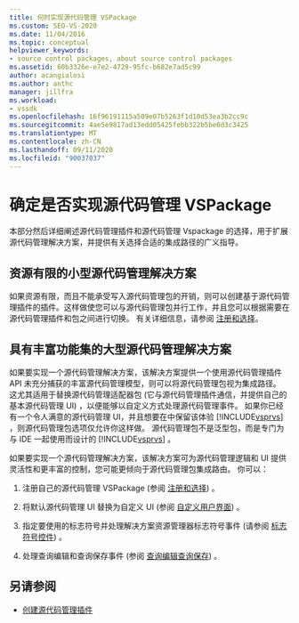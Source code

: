 ```yaml
---
title: 何时实现源代码管理 VSPackage
ms.custom: SEO-VS-2020
ms.date: 11/04/2016
ms.topic: conceptual
helpviewer_keywords:
- source control packages, about source control packages
ms.assetid: 60b3326e-e7e2-4729-95fc-b682e7ad5c99
author: acangialosi
ms.author: anthc
manager: jillfra
ms.workload:
- vssdk
ms.openlocfilehash: 16f96191115a509e07b5263f1d10d53ea3b2cc9c
ms.sourcegitcommit: 4ae5e9817ad13edd05425febb322b5be6d3c3425
ms.translationtype: MT
ms.contentlocale: zh-CN
ms.lasthandoff: 09/11/2020
ms.locfileid: "90037037"
---
```

# <a name="determine-whether-to-implement-a-source-control-vspackage"></a>确定是否实现源代码管理 VSPackage

本部分然后详细阐述源代码管理插件和源代码管理 Vspackage 的选择，用于扩展源代码管理解决方案，并提供有关选择合适的集成路径的广义指导。

## <a name="small-source-control-solution-with-limited-resources"></a>资源有限的小型源代码管理解决方案

 如果资源有限，而且不能承受写入源代码管理包的开销，则可以创建基于源代码管理插件的插件。这样做使您可以与源代码管理包并行工作，并且您可以根据需要在源代码管理插件和包之间进行切换。 有关详细信息，请参阅 [注册和选择](../../extensibility/internals/registration-and-selection-source-control-vspackage.md)。

## <a name="large-source-control-solution-with-a-rich-feature-set"></a>具有丰富功能集的大型源代码管理解决方案

 如果要实现一个源代码管理解决方案，该解决方案提供一个使用源代码管理插件 API 未充分捕获的丰富源代码管理模型，则可以将源代码管理包视为集成路径。 这尤其适用于替换源代码管理适配器包 (它与源代码管理插件通信，并提供自己的基本源代码管理 UI) ，以便能够以自定义方式处理源代码管理事件。 如果你已经有一个令人满意的源代码管理 UI，并且想要在中保留该体验 [!INCLUDE[vsprvs](../../code-quality/includes/vsprvs_md.md)] ，则源代码管理包选项仅允许你这样做。 源代码管理包不是泛型包，而是专门为与 IDE 一起使用而设计的 [!INCLUDE[vsprvs](../../code-quality/includes/vsprvs_md.md)] 。

 如果要实现一个源代码管理解决方案，该解决方案可为源代码管理逻辑和 UI 提供灵活性和更丰富的控制，您可能更倾向于源代码管理包集成路由。 你可以：

1. 注册自己的源代码管理 VSPackage (参阅 [注册和选择](../../extensibility/internals/registration-and-selection-source-control-vspackage.md)) 。

2. 将默认源代码管理 UI 替换为自定义 UI (参阅 [自定义用户界面](../../extensibility/internals/custom-user-interface-source-control-vspackage.md)) 。

3. 指定要使用的标志符号并处理解决方案资源管理器标志符号事件 (请参阅 [标志符号控件](../../extensibility/internals/glyph-control-source-control-vspackage.md)) 。

4. 处理查询编辑和查询保存事件 (参阅 [查询编辑查询保存](../../extensibility/internals/query-edit-query-save-source-control-vspackage.md)) 。

## <a name="see-also"></a>另请参阅

- [创建源代码管理插件](../../extensibility/internals/creating-a-source-control-plug-in.md)
